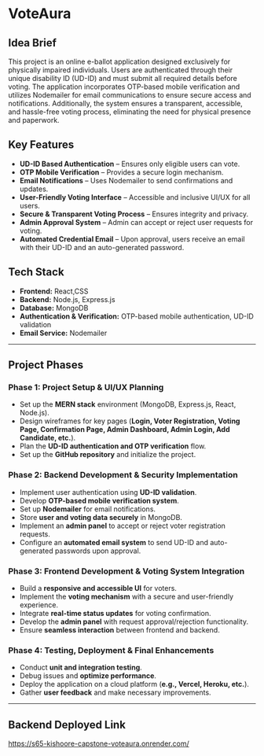 # VoteAura 

## Idea Brief
This project is an online e-ballot application designed exclusively for physically impaired individuals. Users are authenticated through their unique disability ID (UD-ID) and must submit all required details before voting. The application incorporates OTP-based mobile verification and utilizes Nodemailer for email communications to ensure secure access and notifications. Additionally, the system ensures a transparent, accessible, and hassle-free voting process, eliminating the need for physical presence and paperwork.

## Key Features
- **UD-ID Based Authentication** – Ensures only eligible users can vote.  
- **OTP Mobile Verification** – Provides a secure login mechanism.  
- **Email Notifications** – Uses Nodemailer to send confirmations and updates.  
- **User-Friendly Voting Interface** – Accessible and inclusive UI/UX for all users.  
- **Secure & Transparent Voting Process** – Ensures integrity and privacy.  
- **Admin Approval System** – Admin can accept or reject user requests for voting.  
- **Automated Credential Email** – Upon approval, users receive an email with their UD-ID and an auto-generated password.  

## Tech Stack
- **Frontend:** React,CSS 
- **Backend:** Node.js, Express.js  
- **Database:** MongoDB  
- **Authentication & Verification:** OTP-based mobile authentication, UD-ID validation  
- **Email Service:** Nodemailer  

---

## Project Phases

### Phase 1: Project Setup & UI/UX Planning
- Set up the **MERN stack** environment (MongoDB, Express.js, React, Node.js).  
- Design wireframes for key pages (**Login, Voter Registration, Voting Page, Confirmation Page, Admin Dashboard, Admin Login, Add Candidate, etc.**).  
- Plan the **UD-ID authentication and OTP verification** flow.  
- Set up the **GitHub repository** and initialize the project.  

### Phase 2: Backend Development & Security Implementation
- Implement user authentication using **UD-ID validation**.  
- Develop **OTP-based mobile verification system**.  
- Set up **Nodemailer** for email notifications.  
- Store **user and voting data securely** in MongoDB.  
- Implement an **admin panel** to accept or reject voter registration requests.  
- Configure an **automated email system** to send UD-ID and auto-generated passwords upon approval.  

### Phase 3: Frontend Development & Voting System Integration
- Build a **responsive and accessible UI** for voters.  
- Implement the **voting mechanism** with a secure and user-friendly experience.  
- Integrate **real-time status updates** for voting confirmation.  
- Develop the **admin panel** with request approval/rejection functionality.  
- Ensure **seamless interaction** between frontend and backend.  

### Phase 4: Testing, Deployment & Final Enhancements
- Conduct **unit and integration testing**.  
- Debug issues and **optimize performance**.  
- Deploy the application on a cloud platform (**e.g., Vercel, Heroku, etc.**).  
- Gather **user feedback** and make necessary improvements.  

---

## Backend Deployed Link

https://s65-kishoore-capstone-voteaura.onrender.com/
